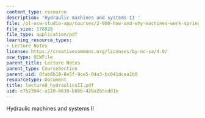 ```yaml
---
content_type: resource
description: 'Hydraulic machines and systems II '
file: /ol-ocw-studio-app/courses/2-000-how-and-why-machines-work-spring-2002/e7b2394ca1200638b8bb42ba2b5cdd1e_lecture8_hydraulicsII.pdf
file_size: 178828
file_type: application/pdf
learning_resource_types:
- Lecture Notes
license: https://creativecommons.org/licenses/by-nc-sa/4.0/
ocw_type: OCWFile
parent_title: Lecture Notes
parent_type: CourseSection
parent_uid: 0fab8b18-8e5f-9ce5-04a3-bc041dcea1b0
resourcetype: Document
title: lecture8_hydraulicsII.pdf
uid: e7b2394c-a120-0638-b8bb-42ba2b5cdd1e
---
```

Hydraulic machines and systems II 